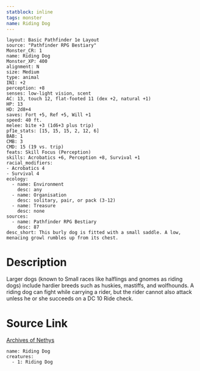 ```yaml
---
statblock: inline
tags: monster
name: Riding Dog
---
```

```statblock
layout: Basic Pathfinder 1e Layout
source: "Pathfinder RPG Bestiary"
Monster_CR: 1
name: Riding Dog
Monster_XP: 400
alignment: N
size: Medium
type: animal
INI: +2
perception: +8
senses: low-light vision, scent
AC: 13, touch 12, flat-footed 11 (dex +2, natural +1)
HP: 13
HD: 2d8+4
saves: Fort +5, Ref +5, Will +1
speed: 40 ft.
melee: bite +3 (1d6+3 plus trip)
pf1e_stats: [15, 15, 15, 2, 12, 6]
BAB: 1
CMB: 3
CMD: 15 (19 vs. trip)
feats: Skill Focus (Perception)
skills: Acrobatics +6, Perception +8, Survival +1
racial_modifiers:
- Acrobatics 4
- Survival 4
ecology:
  - name: Environment
    desc: any
  - name: Organisation
    desc: solitary, pair, or pack (3-12)
  - name: Treasure
    desc: none
sources:
  - name: Pathfinder RPG Bestiary
    desc: 87
desc_short: This burly dog is fitted with a small saddle. A low, menacing growl rumbles up from its chest.
```
# Description
Larger dogs (known to Small races like halflings and gnomes as riding dogs) include hardier breeds such as huskies, mastiffs, and wolfhounds. A riding dog can fight while carrying a rider, but the rider cannot also attack unless he or she succeeds on a DC 10 Ride check.
# Source Link
[Archives of Nethys](https://aonprd.com/MonsterDisplay.aspx?ItemName=Riding%20Dog)
```encounter-table
name: Riding Dog
creatures:
  - 1: Riding Dog
```
